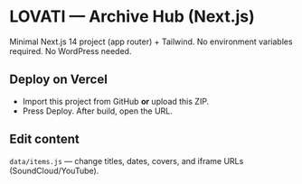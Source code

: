 # LOVATI — Archive Hub (Next.js)

Minimal Next.js 14 project (app router) + Tailwind.
No environment variables required. No WordPress needed.

## Deploy on Vercel
- Import this project from GitHub **or** upload this ZIP.
- Press Deploy. After build, open the URL.

## Edit content
`data/items.js` — change titles, dates, covers, and iframe URLs (SoundCloud/YouTube).

